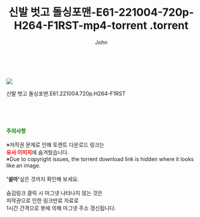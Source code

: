 ﻿---
layout: post
title:  "                   신발 벗고 돌싱포맨-E61-221004-720p-H264-F1RST-mp4-torrent                .torrent"
author: John
categories: [ 영화 ]
tags: [  ]
image: https://torrentrj57.com/uploadfile/full/b450c82f1bfcac8163538120aab03400eb57b2d5.jpg 
description: "                   신발 벗고 돌싱포맨-E61-221004-720p-H264-F1RST-mp4-torrent                 torrent 정보 공유"
toc: true
toc_sticky: true
---

<br>
<p><img src="https://torrentrj57.com/uploadfile/full/b450c82f1bfcac8163538120aab03400eb57b2d5.jpg"/></p>
 신발 벗고 돌싱포맨.E61.221004.720p.H264-F1RST  
    
<br><br><br>
<p data-ke-size="size16"><b><span style="color: green;">주의사항</span></b><br /><br />※저작권 문제로 인해 토렌트 다운로드 링크는<br /><b><span style="color: red;">유사 이미지</span></b>에 숨겨뒀습니다.<br />※Due to copyright issues, the torrent download link is hidden where it looks like an image.<br /><br /><b>'설마'</b>싶은 것까지 확인해 보세요.<br /><br />숨김링크 클릭 시 마그넷 나타나지 않는 것은<br />저작권으로 인한 링크만료 자료로<br />1시간 간격으로 봇에 의해 마그넷 주소 갱신됩니다.</p>
